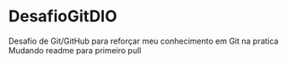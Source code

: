 # DesafioGitDIO
Desafio de Git/GitHub para reforçar meu conhecimento em Git na pratica
Mudando readme para primeiro pull

